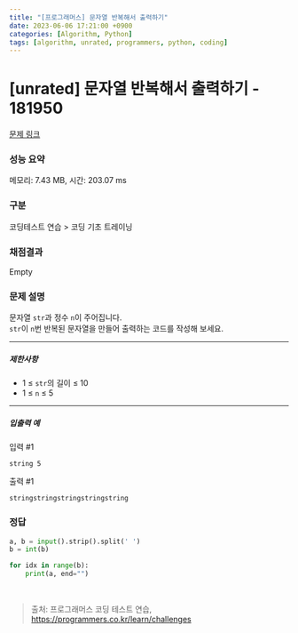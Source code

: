 ```yaml
---
title: "[프로그래머스] 문자열 반복해서 출력하기"
date: 2023-06-06 17:21:00 +0900
categories: [Algorithm, Python]
tags: [algorithm, unrated, programmers, python, coding]
---
```


# [unrated] 문자열 반복해서 출력하기 - 181950

[문제 링크](https://school.programmers.co.kr/learn/courses/30/lessons/181950)

### 성능 요약

메모리: 7.43 MB, 시간: 203.07 ms

### 구분

코딩테스트 연습 > 코딩 기초 트레이닝

### 채점결과

Empty

### 문제 설명

<p>문자열 <code>str</code>과 정수 <code>n</code>이 주어집니다.<br>
<code>str</code>이 <code>n</code>번 반복된 문자열을 만들어 출력하는 코드를 작성해 보세요.</p>

<hr>

<h5>제한사항</h5>

<ul>
<li>1 ≤ <code>str</code>의 길이 ≤ 10</li>
<li>1 ≤ <code>n</code> ≤ 5</li>
</ul>

<hr>

<h5>입출력 예</h5>

<p>입력 #1</p>
<div class="highlight"><pre class="codehilite"><code>string 5
</code></pre></div>
<p>출력 #1</p>
<div class="highlight"><pre class="codehilite"><code>stringstringstringstringstring
</code></pre></div>

### 정답

```python
a, b = input().strip().split(' ')
b = int(b)

for idx in range(b):
    print(a, end="")
```

<br>

> 출처: 프로그래머스 코딩 테스트 연습, https://programmers.co.kr/learn/challenges
